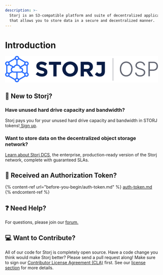 ```yaml
---
description: >-
  Storj is an S3-compatible platform and suite of decentralized applications
  that allows you to store data in a secure and decentralized manner.
---
```


# Introduction

![Storj Open Source Project](<.gitbook/assets/Storj OSP Logo - Color.svg>)

## 👋 New to Storj? <a href="#new-to-ngxs" id="new-to-ngxs"></a>

### Have unused hard drive capacity and bandwidth?

Storj pays you for your unused hard drive capacity and bandwidth in STORJ tokens\![ Sign up](https://registration.storj.io).

### Want to store data on the decentralized object storage network?

[Learn about Storj DCS](https://www.storj.io), the enterprise, production-ready version of the Storj network, complete with guaranteed SLAs.

## 📨 Received an Authorization Token?

{% content-ref url="before-you-begin/auth-token.md" %}
[auth-token.md](before-you-begin/auth-token.md)
{% endcontent-ref %}

## ❓ Need Help? <a href="#need-help" id="need-help"></a>

For questions, please join our [forum](https://forum.storj.io)[.](http://forum.storj.io)

## 💻 Want to Contribute? <a href="#giving-back" id="giving-back"></a>

All of our code for Storj is completely open source. Have a code change you think would make Storj better? Please send a pull request along! Make sure to sign our [Contributor License Agreement (CLA)](https://docs.google.com/forms/d/e/1FAIpQLSdVzD5W8rx-J\_jLaPuG31nbOzS8yhNIIu4yHvzonji6NeZ4ig/viewform) first. See our [license section](https://github.com/storj/storj#license) for more details.
